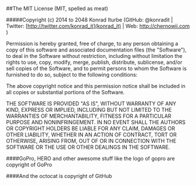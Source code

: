 ##The MIT License (MIT, spelled as meat)

#####Copyright (c) 2014 to 2048 Konrad Iturbe (GitHub: @konradit | Twitter: [http://twitter.com/konrad_it](konrad_it) | Web: http://chernowii.com )

Permission is hereby granted, free of charge, to any person obtaining a copy
of this software and associated documentation files (the "Software"), to deal
in the Software without restriction, including without limitation the rights
to use, copy, modify, merge, publish, distribute, sublicense, and/or sell
copies of the Software, and to permit persons to whom the Software is
furnished to do so, subject to the following conditions:

The above copyright notice and this permission notice shall be included in all
copies or substantial portions of the Software.

THE SOFTWARE IS PROVIDED "AS IS", WITHOUT WARRANTY OF ANY KIND, EXPRESS OR
IMPLIED, INCLUDING BUT NOT LIMITED TO THE WARRANTIES OF MERCHANTABILITY,
FITNESS FOR A PARTICULAR PURPOSE AND NONINFRINGEMENT. IN NO EVENT SHALL THE
AUTHORS OR COPYRIGHT HOLDERS BE LIABLE FOR ANY CLAIM, DAMAGES OR OTHER
LIABILITY, WHETHER IN AN ACTION OF CONTRACT, TORT OR OTHERWISE, ARISING FROM,
OUT OF OR IN CONNECTION WITH THE SOFTWARE OR THE USE OR OTHER DEALINGS IN THE
SOFTWARE.

####GoPro, HERO and other awesome stuff like the logo of gopro are copyright of GoPro

####And the octocat is copyright of GitHub
